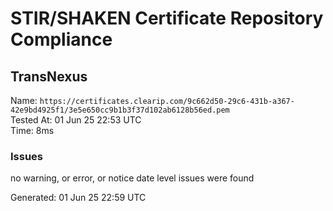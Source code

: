 # STIR/SHAKEN Certificate Repository Compliance

## TransNexus

Name: `https://certificates.clearip.com/9c662d50-29c6-431b-a367-42e9bd4925f1/3e5e650cc9b1b3f37d102ab6128b56ed.pem`\
Tested At: 01 Jun 25 22:53 UTC\
Time: 8ms

### Issues

no warning, or error, or notice date level issues were found

Generated: 01 Jun 25 22:59 UTC